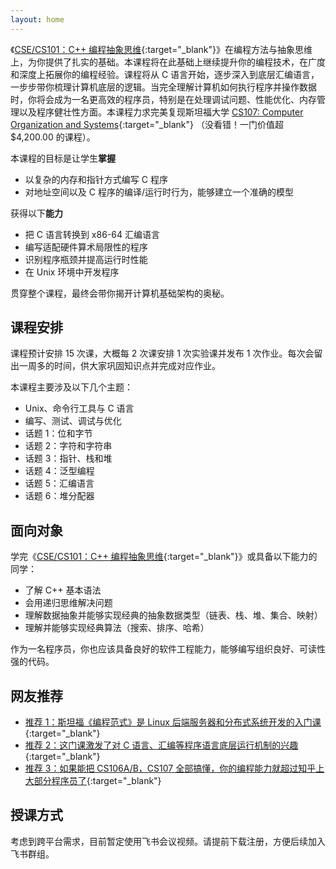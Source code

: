 ```yaml
---
layout: home
---
```


《[CSE/CS101：C++ 编程抽象思维](https://cs101.stickmind.com/){:target="_blank"}》在编程方法与抽象思维上，为你提供了扎实的基础。本课程将在此基础上继续提升你的编程技术，在广度和深度上拓展你的编程经验。课程将从 C 语言开始，逐步深入到底层汇编语言，一步步带你梳理计算机底层的逻辑。当完全理解计算机如何执行程序并操作数据时，你将会成为一名更高效的程序员，特别是在处理调试问题、性能优化、内存管理以及程序健壮性方面。本课程力求完美复现斯坦福大学 [CS107: Computer Organization and Systems](https://online.stanford.edu/courses/cs107-computer-organization-and-systems){:target="_blank"} （没看错！一门价值超 $4,200.00 的课程）。

本课程的目标是让学生**掌握**

- 以复杂的内存和指针方式编写 C 程序
- 对地址空间以及 C 程序的编译/运行时行为，能够建立一个准确的模型

获得以下**能力**

- 把 C 语言转换到 x86-64 汇编语言
- 编写适配硬件算术局限性的程序
- 识别程序瓶颈并提高运行时性能
- 在 Unix 环境中开发程序

贯穿整个课程，最终会带你揭开计算机基础架构的奥秘。

## 课程安排

课程预计安排 15 次课，大概每 2 次课安排 1 次实验课并发布 1 次作业。每次会留出一周多的时间，供大家巩固知识点并完成对应作业。

本课程主要涉及以下几个主题：

- Unix、命令行工具与 C 语言
- 编写、测试、调试与优化
- 话题 1：位和字节
- 话题 2：字符和字符串
- 话题 3：指针、栈和堆
- 话题 4：泛型编程
- 话题 5：汇编语言
- 话题 6：堆分配器

## 面向对象

学完《[CSE/CS101：C++ 编程抽象思维](https://cs101.stickmind.com/){:target="_blank"}》或具备以下能力的同学：

- 了解 C++ 基本语法
- 会用递归思维解决问题
- 理解数据抽象并能够实现经典的抽象数据类型（链表、栈、堆、集合、映射）
- 理解并能够实现经典算法（搜索、排序、哈希）

作为一名程序员，你也应该具备良好的软件工程能力，能够编写组织良好、可读性强的代码。

## 网友推荐

- [推荐 1：斯坦福《编程范式》是 Linux 后端服务器和分布式系统开发的入门课](https://www.zhihu.com/question/51560126/answer/126503323){:target="_blank"}
- [推荐 2：这门课激发了对 C 语言、汇编等程序语言底层运行机制的兴趣](https://www.zhihu.com/question/29224038/answer/2761968047){:target="_blank"}
- [推荐 3：如果能把 CS106A/B，CS107 全部搞懂，你的编程能力就超过知乎上大部分程序员了](https://www.zhihu.com/question/66938108/answer/248914763){:target="_blank"}

## 授课方式

考虑到跨平台需求，目前暂定使用飞书会议视频。请提前下载注册，方便后续加入飞书群组。

